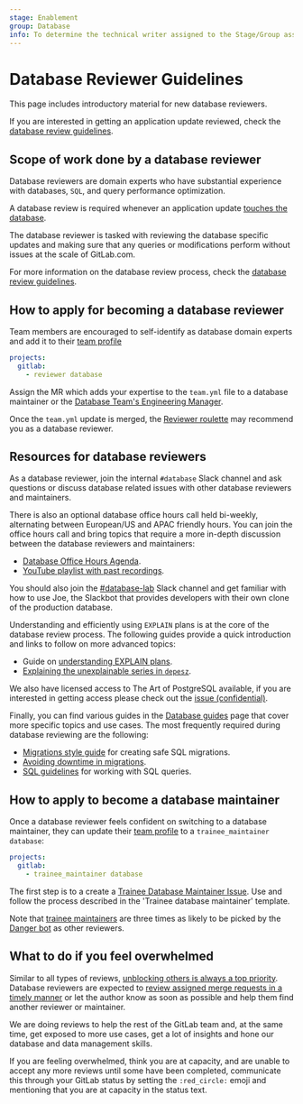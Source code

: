 ```yaml
---
stage: Enablement
group: Database
info: To determine the technical writer assigned to the Stage/Group associated with this page, see https://about.gitlab.com/handbook/engineering/ux/technical-writing/#assignments
---
```


# Database Reviewer Guidelines

This page includes introductory material for new database reviewers.

If you are interested in getting an application update reviewed,
check the [database review guidelines](../database_review.md).

## Scope of work done by a database reviewer

Database reviewers are domain experts who have substantial experience with databases,
`SQL`, and query performance optimization.

A database review is required whenever an application update [touches the database](../database_review.md#general-process).

The database reviewer is tasked with reviewing the database specific updates and
making sure that any queries or modifications perform without issues
at the scale of GitLab.com.

For more information on the database review process, check the [database review guidelines](../database_review.md).

## How to apply for becoming a database reviewer

Team members are encouraged to self-identify as database domain experts and add it to their [team profile](https://gitlab.com/gitlab-com/www-gitlab-com/-/blob/master/data/team.yml)

```yaml
projects:
  gitlab:
    - reviewer database
```

Assign the MR which adds your expertise to the `team.yml` file to a database maintainer
or the [Database Team's Engineering Manager](https://about.gitlab.com/handbook/engineering/development/enablement/database/).

Once the `team.yml` update is merged, the [Reviewer roulette](../code_review.md#reviewer-roulette)
may recommend you as a database reviewer.

## Resources for database reviewers

As a database reviewer, join the internal `#database` Slack channel and ask questions or discuss
database related issues with other database reviewers and maintainers.

There is also an optional database office hours call held bi-weekly, alternating between
European/US and APAC friendly hours. You can join the office hours call and bring topics
that require a more in-depth discussion between the database reviewers and maintainers:

- [Database Office Hours Agenda](https://docs.google.com/document/d/1wgfmVL30F8SdMg-9yY6Y8djPSxWNvKmhR5XmsvYX1EI/edit).
- <i class="fa fa-youtube-play youtube" aria-hidden="true"></i> [YouTube playlist with past recordings](https://www.youtube.com/playlist?list=PL05JrBw4t0Kp-kqXeiF7fF7cFYaKtdqXM).

You should also join the [#database-lab](../understanding_explain_plans.md#database-lab-engine)
Slack channel and get familiar with how to use Joe, the Slackbot that provides developers
with their own clone of the production database.

Understanding and efficiently using `EXPLAIN` plans is at the core of the database review process.
The following guides provide a quick introduction and links to follow on more advanced topics:

- Guide on [understanding EXPLAIN plans](../understanding_explain_plans.md).
- [Explaining the unexplainable series in `depesz`](https://www.depesz.com/tag/unexplainable/).

We also have licensed access to The Art of PostgreSQL available, if you are interested in getting access please check out the
[issue (confidential)](https://gitlab.com/gitlab-org/database-team/team-tasks/-/issues/23).

Finally, you can find various guides in the [Database guides](index.md) page that cover more specific
topics and use cases. The most frequently required during database reviewing are the following:

- [Migrations style guide](../migration_style_guide.md) for creating safe SQL migrations.
- [Avoiding downtime in migrations](../avoiding_downtime_in_migrations.md).
- [SQL guidelines](../sql.md) for working with SQL queries.

## How to apply to become a database maintainer

Once a database reviewer feels confident on switching to a database maintainer,
they can update their [team profile](https://gitlab.com/gitlab-com/www-gitlab-com/-/blob/master/data/team.yml)
to a `trainee_maintainer database`:

```yaml
projects:
  gitlab:
    - trainee_maintainer database
```

The first step is to a create a [Trainee Database Maintainer Issue](https://gitlab.com/gitlab-com/www-gitlab-com/-/issues/new?issuable_template=trainee-database-maintainer).
Use and follow the process described in the 'Trainee database maintainer' template.

Note that [trainee maintainers](https://about.gitlab.com/handbook/engineering/workflow/code-review/#trainee-maintainer)
are three times as likely to be picked by the [Danger bot](../dangerbot.md) as other reviewers.

## What to do if you feel overwhelmed

Similar to all types of reviews, [unblocking others is always a top priority](https://about.gitlab.com/handbook/values/#global-optimization).
Database reviewers are expected to [review assigned merge requests in a timely manner](../code_review.md#review-turnaround-time)
or let the author know as soon as possible and help them find another reviewer or maintainer.

We are doing reviews to help the rest of the GitLab team and, at the same time, get exposed
to more use cases, get a lot of insights and hone our database and data management skills.

If you are feeling overwhelmed, think you are at capacity, and are unable to accept any more
reviews until some have been completed, communicate this through your GitLab status by setting
the `:red_circle:` emoji and mentioning that you are at capacity in the status text.
